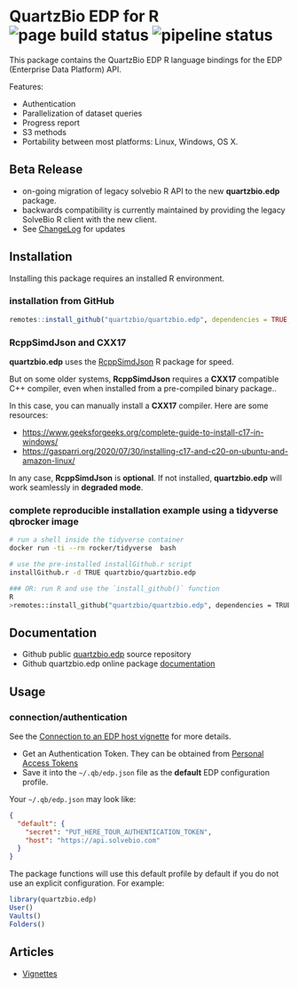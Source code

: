 # QuartzBio EDP for R ![page build status](https://github.com/quartzbio/quartzbio.edp/actions/workflows/pkgdown.yaml/badge.svg) ![pipeline status](https://github.com/quartzbio/quartzbio.edp/actions/workflows/R-CMD-check.yaml/badge.svg)

This package contains the QuartzBio EDP R language bindings for the EDP (Enterprise Data Platform) API.

Features:

* Authentication
* Parallelization of dataset queries
* Progress report
* S3 methods
* Portability between most platforms: Linux, Windows, OS X.


## Beta Release

* on-going migration of legacy solvebio R API to the new **quartzbio.edp** package.
* backwards compatibility is currently maintained by providing the legacy SolveBio R client with the
  new client.
* See [ChangeLog](https://quartzbio.github.io/quartzbio.edp/news/index.html) for updates

## Installation

Installing this package requires an installed R environment.

### installation from GitHub

```R
remotes::install_github("quartzbio/quartzbio.edp", dependencies = TRUE, ref = "main")
```

### RcppSimdJson and CXX17

**quartzbio.edp** uses the [RcppSimdJson](https://cran.r-project.org/package=RcppSimdJson) R package for speed.

But on some older systems, **RcppSimdJson** requires a **CXX17** compatible C++ compiler, even when installed from a pre-compiled binary package..

In this case, you can manually install a **CXX17** compiler. Here are some resources:

* https://www.geeksforgeeks.org/complete-guide-to-install-c17-in-windows/
* https://gasparri.org/2020/07/30/installing-c17-and-c20-on-ubuntu-and-amazon-linux/

In any case, **RcppSimdJson** is **optional**. If not installed, **quartzbio.edp** will work seamlessly in **degraded mode**.

### complete reproducible installation example using a tidyverse qbrocker image

```sh
# run a shell inside the tidyverse container
docker run -ti --rm rocker/tidyverse  bash

# use the pre-installed installGithub.r script
installGithub.r -d TRUE quartzbio/quartzbio.edp

### OR: run R and use the `install_github()` function
R
>remotes::install_github("quartzbio/quartzbio.edp", dependencies = TRUE)
```

## Documentation

* Github public [quartzbio.edp](https://github.com/quartzbio/quartzbio.edp) source repository
* Github quartzbio.edp online package [documentation](https://quartzbio.github.io/quartzbio.edp/)

## Usage

### connection/authentication

See the [Connection to an EDP host vignette](https://quartzbio.github.io/quartzbio.edp/articles/r_authentication.html#r-authentication) for more details.

* Get an Authentication Token. They can be obtained from [Personal Access Tokens](https://quartzbio.github.io/quartzbio.edp/articles/r_authentication.html#personal-access-tokens)
* Save it into the `~/.qb/edp.json` file as the **default** EDP configuration profile.

Your `~/.qb/edp.json` may look like:

```json
{
  "default": {
    "secret": "PUT_HERE_TOUR_AUTHENTICATION_TOKEN",
    "host": "https://api.solvebio.com"
  }
}
```

The package functions will use this default profile by default if you do not use an explicit configuration.
For example:

```R
library(quartzbio.edp)
User()
Vaults()
Folders()
```

## Articles

* [Vignettes](https://quartzbio.github.io/quartzbio.edp/articles/)
